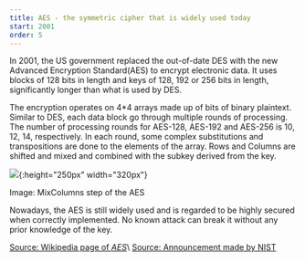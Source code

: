 ```yaml
---
title: AES - the symmetric cipher that is widely used today
start: 2001
order: 5
---
```


In 2001, the US government replaced the out-of-date DES with the new Advanced Encryption Standard(AES) to encrypt electronic data. It uses blocks of 128 bits in length and keys of 128, 192 or 256 bits in length, significantly longer than what is used by DES.

The encryption operates on 4*4 arrays made up of bits of binary plaintext. Similar to DES, each data block go through multiple rounds of processing. The number of processing rounds for AES-128, AES-192 and AES-256 is 10, 12, 14, respectively. In each round, some complex substitutions and transpositions are done to the elements of the array. Rows and Columns are shifted and mixed and combined with the subkey derived from the key. 

![](https://upload.wikimedia.org/wikipedia/commons/thumb/7/76/AES-MixColumns.svg/1920px-AES-MixColumns.svg.png){:height="250px" width="320px"}

Image: MixColumns step of the AES

Nowadays, the AES is still widely used and is regarded to be highly secured when correctly implemented. No known attack can break it without any prior knowledge of the key. 

[Source: Wikipedia page of _AES_](https://en.wikipedia.org/wiki/Advanced_Encryption_Standard)\\
[Source: Announcement made by NIST](https://nvlpubs.nist.gov/nistpubs/FIPS/NIST.FIPS.197.pdf)
